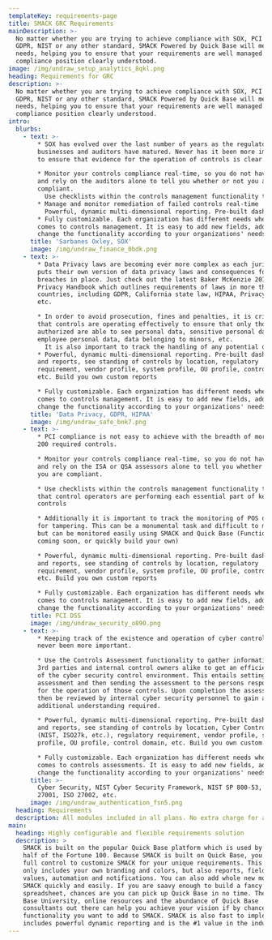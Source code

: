 ```yaml
---
templateKey: requirements-page
title: SMACK GRC Requirements
mainDescription: >-
  No matter whether you are trying to achieve compliance with SOX, PCI DSS,
  GDPR, NIST or any other standard, SMACK Powered by Quick Base will meet your
  needs, helping you to ensure that your requirements are well managed and
  compliance position clearly understood.
image: /img/undraw_setup_analytics_8qkl.png
heading: Requirements for GRC
description: >-
  No matter whether you are trying to achieve compliance with SOX, PCI DSS,
  GDPR, NIST or any other standard, SMACK Powered by Quick Base will meet your
  needs, helping you to ensure that your requirements are well managed and
  compliance position clearly understood.
intro:
  blurbs:
    - text: >-
        * SOX has evolved over the last number of years as the regulators,
        businesses and auditors have matured. Never has it been more important
        to ensure that evidence for the operation of controls is clear. 

        * Monitor your controls compliance real-time, so you do not have to wait
        and rely on the auditors alone to tell you whether or not you are
        compliant. 
          Use checklists within the controls management functionality to ensure that control operators are performing each essential part of key controls, especially "review" controls. 
        * Manage and monitor remediation of failed controls real-time
          Powerful, dynamic multi-dimensional reporting. Pre-built dashboards and reports, see standing of controls by location, regulatory requirement, vendor profile, system profile, OU profile, control domain, etc. Build you own custom reports
        * Fully customizable. Each organization has different needs when it
        comes to controls management. It is easy to add new fields, add to or
        change the functionality according to your organizations' needs
      title: 'Sarbanes Oxley, SOX'
      image: /img/undraw_finance_0bdk.png
    - text: >-
        * Data Privacy laws are becoming ever more complex as each jurisdiction
        puts their own version of data privacy laws and consequences for
        breaches in place. Just check out the latest Baker McKenzie 2018 Global
        Privacy Handbook which outlines requirements of laws in more than 50
        countries, including GDPR, California state law, HIPAA, Privacy Shield,
        etc. 

        * In order to avoid prosecution, fines and penalties, it is critical
        that controls are operating effectively to ensure that only those
        authorized are able to see personal data, sensitive personal data,
        employee personal data, data belonging to minors, etc. 
          It is also important to track the handling of any potential data privacy incidents and perform Privacy Impact Assessments as appropriate for system and process changes. (Functionality coming soon, or quickly build your own)
        * Powerful, dynamic multi-dimensional reporting. Pre-built dashboards
        and reports, see standing of controls by location, regulatory
        requirement, vendor profile, system profile, OU profile, control domain,
        etc. Build you own custom reports

        * Fully customizable. Each organization has different needs when it
        comes to controls management. It is easy to add new fields, add to or
        change the functionality according to your organizations' needs
      title: 'Data Privacy, GDPR, HIPAA'
      image: /img/undraw_safe_bnk7.png
    - text: >-
        * PCI compliance is not easy to achieve with the breadth of more than
        200 required controls. 

        * Monitor your controls compliance real-time, so you do not have to wait
        and rely on the ISA or QSA assessors alone to tell you whether or not
        you are compliant. 

        * Use checklists within the controls management functionality to ensure
        that control operators are performing each essential part of key
        controls

        * Additionally it is important to track the monitoring of POS devices
        for tampering. This can be a monumental task and difficult to manage,
        but can be monitored easily using SMACK and Quick Base (Functionality
        coming soon, or quickly build your own)

        * Powerful, dynamic multi-dimensional reporting. Pre-built dashboards
        and reports, see standing of controls by location, regulatory
        requirement, vendor profile, system profile, OU profile, control domain,
        etc. Build you own custom reports

        * Fully customizable. Each organization has different needs when it
        comes to controls management. It is easy to add new fields, add to or
        change the functionality according to your organizations' needs
      title: PCI DSS
      image: /img/undraw_security_o890.png
    - text: >-
        * Keeping track of the existence and operation of cyber controls has
        never been more important. 

        * Use the Controls Assessment functionality to gather information from
        3rd parties and internal control owners alike to get an efficient view
        of the cyber security control environment. This entails setting up the
        assessment and then sending the assessment to the persons responsible
        for the operation of those controls. Upon completion the assessment can
        then be reviewed by internal cyber security personnel to gain any
        additional understanding required. 

        * Powerful, dynamic multi-dimensional reporting. Pre-built dashboards
        and reports, see standing of controls by location, Cyber Control Area
        (NIST, ISO27k, etc.), regulatory requirement, vendor profile, system
        profile, OU profile, control domain, etc. Build you own custom reports

        * Fully customizable. Each organization has different needs when it
        comes to controls assessments. It is easy to add new fields, add to or
        change the functionality according to your organizations' needs
      title: >-
        Cyber Security, NIST Cyber Security Framework, NIST SP 800-53, ISO
        27001, ISO 27002, etc.
      image: /img/undraw_authentication_fsn5.png
  heading: Requirements
  description: All modules included in all plans. No extra charge for additional modules
main:
  heading: Highly configurable and flexible requirements solution
  description: >
    SMACK is built on the popular Quick Base platform which is used by more than
    half of the Fortune 100. Because SMACK is built on Quick Base, you will have
    full control to customize SMACK for your unique requirements. This is not
    only includes your own branding and colors, but also reports, fields,
    values, automation and notifications. You can also add whole new modules to
    SMACK quickly and easily. If you are saavy enough to build a fancy
    spreadsheet, chances are you can pick up Quick Base in no time. The Quick
    Base University, online resources and the abundance of Quick Base
    consultants out there can help you achieve your vision if by chance there is
    functionality you want to add to SMACK. SMACK is also fast to implement,
    includes powerful dynamic reporting and is the #1 value in the industry.
---
```


